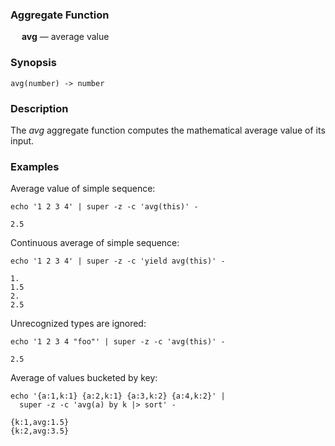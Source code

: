 ### Aggregate Function

&emsp; **avg** &mdash; average value

### Synopsis
```
avg(number) -> number
```

### Description

The _avg_ aggregate function computes the mathematical average value of its input.

### Examples

Average value of simple sequence:
```mdtest-command
echo '1 2 3 4' | super -z -c 'avg(this)' -
```

```mdtest-output
2.5
```

Continuous average of simple sequence:
```mdtest-command
echo '1 2 3 4' | super -z -c 'yield avg(this)' -
```

```mdtest-output
1.
1.5
2.
2.5
```

Unrecognized types are ignored:
```mdtest-command
echo '1 2 3 4 "foo"' | super -z -c 'avg(this)' -
```

```mdtest-output
2.5
```

Average of values bucketed by key:
```mdtest-command
echo '{a:1,k:1} {a:2,k:1} {a:3,k:2} {a:4,k:2}' |
  super -z -c 'avg(a) by k |> sort' -
```

```mdtest-output
{k:1,avg:1.5}
{k:2,avg:3.5}
```
